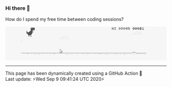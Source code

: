 ### Hi there 👋

<!--
**denismaggior8/denismaggior8** is a ✨ _special_ ✨ repository because its `README.md` (this file) appears on your GitHub profile.

Here are some ideas to get you started:

- 🔭 I’m currently working on ...
- 🌱 I’m currently learning ...
- 👯 I’m looking to collaborate on ...
- 🤔 I’m looking for help with ...
- 💬 Ask me about ...
- 📫 How to reach me: ...
- 😄 Pronouns: ...
- ⚡ Fun fact: ...  
-->

How do I spend my free time between coding sessions?

![T-rex](img/juego-google-chrome-offline.gif)



---
This page has been dynamically created using a GitHub Action 💪  
Last update: ⚡Wed Sep  9 09:41:24 UTC 2020⚡
